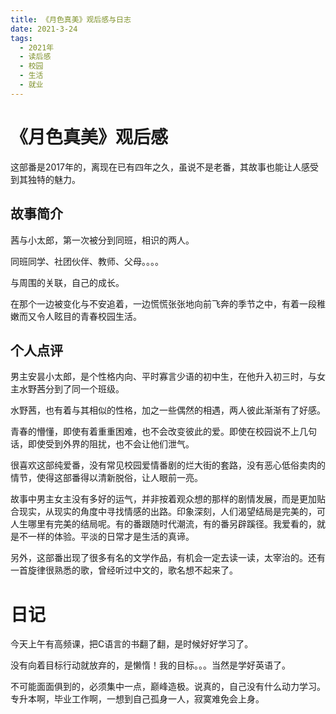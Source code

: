 ```yaml
---
title: 《月色真美》观后感与日志
date: 2021-3-24
tags:
  - 2021年
  - 读后感
  - 校园
  - 生活
  - 就业
---
```


# 《月色真美》观后感

这部番是2017年的，离现在已有四年之久，虽说不是老番，其故事也能让人感受到其独特的魅力。

## 故事简介

茜与小太郎，第一次被分到同班，相识的两人。

同班同学、社团伙伴、教师、父母。。。。

与周围的关联，自己的成长。

在那个一边被变化与不安追着，一边慌慌张张地向前飞奔的季节之中，有着一段稚嫩而又令人眩目的青春校园生活。

## 个人点评

男主安昙小太郎，是个性格内向、平时寡言少语的初中生，在他升入初三时，与女主水野茜分到了同一个班级。

水野茜，也有着与其相似的性格，加之一些偶然的相遇，两人彼此渐渐有了好感。

青春的懵懂，即使有着重重困难，也不会改变彼此的爱。即使在校园说不上几句话，即使受到外界的阻扰，也不会让他们泄气。

很喜欢这部纯爱番，没有常见校园爱情番剧的烂大街的套路，没有恶心低俗卖肉的情节，使得这部番得以清新脱俗，让人眼前一亮。

故事中男主女主没有多好的运气，并非按着观众想的那样的剧情发展，而是更加贴合现实，从现实的角度中寻找情感的出路。印象深刻，人们渴望结局是完美的，可人生哪里有完美的结局呢。有的番跟随时代潮流，有的番另辟蹊径。我爱看的，就是不一样的体验。平淡的日常才是生活的真谛。

另外，这部番出现了很多有名的文学作品，有机会一定去读一读，太宰治的。还有一首旋律很熟悉的歌，曾经听过中文的，歌名想不起来了。

# 日记

今天上午有高频课，把C语言的书翻了翻，是时候好好学习了。

没有向着目标行动就放弃的，是懒惰！我的目标。。。当然是学好英语了。

不可能面面俱到的，必须集中一点，巅峰造极。说真的，自己没有什么动力学习。专升本啊，毕业工作啊，一想到自己孤身一人，寂寞难免会上身。
